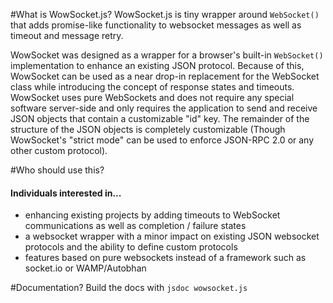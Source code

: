 #What is WowSocket.js?
WowSocket.js is tiny wrapper around `WebSocket()` that adds promise-like functionality to websocket messages as well as timeout and message retry.

WowSocket was designed as a wrapper for a browser's built-in `WebSocket()` implementation to enhance an existing JSON protocol. Because of this, WowSocket can be used as a near drop-in replacement for the WebSocket class while introducing the concept of response states and timeouts. WowSocket uses pure WebSockets and does not require any special software server-side and only requires the application to send and receive JSON objects that contain a customizable "id" key. The remainder of the structure of the JSON objects is completely customizable (Though WowSocket's "strict mode" can be used to enforce JSON-RPC 2.0 or any other custom protocol).

#Who should use this?
#### Individuals interested in...
* enhancing existing projects by adding timeouts to WebSocket communications as well as completion / failure states
* a websocket wrapper with a minor impact on existing JSON websocket protocols and the ability to define custom protocols
* features based on pure websockets instead of a framework such as socket.io or WAMP/Autobhan

#Documentation?
Build the docs with `jsdoc wowsocket.js`
